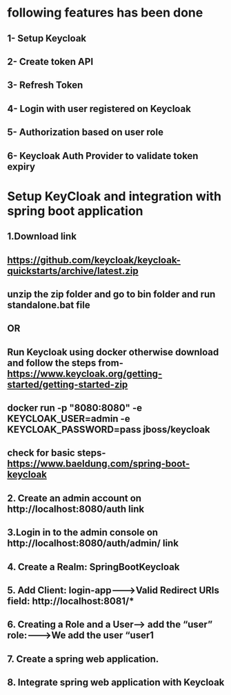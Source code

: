 # following features has been done 
## 1- Setup Keycloak
## 2- Create token API
## 3- Refresh Token
## 4- Login with user registered on Keycloak
## 5- Authorization based on user role
## 6- Keycloak Auth Provider to validate token expiry

# Setup KeyCloak and integration with spring boot application

## 1.Download link
## https://github.com/keycloak/keycloak-quickstarts/archive/latest.zip
## unzip the zip folder and go to bin folder and run standalone.bat file
##                            OR 
## Run Keycloak using docker otherwise download and follow the steps from- https://www.keycloak.org/getting-started/getting-started-zip
## docker run -p "8080:8080" -e KEYCLOAK_USER=admin -e KEYCLOAK_PASSWORD=pass jboss/keycloak
## check for basic steps- https://www.baeldung.com/spring-boot-keycloak
## 2. Create an admin account on http://localhost:8080/auth link
## 3.Login in to the admin console on http://localhost:8080/auth/admin/ link
## 4. Create a Realm:   SpringBootKeycloak
## 5. Add Client: login-app--->Valid Redirect URIs field: http://localhost:8081/*
## 6. Creating a Role and a User--> add the “user” role:--->We add the user “user1
## 7. Create a spring web application.
## 8. Integrate  spring web application with Keycloak




